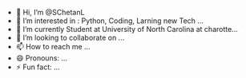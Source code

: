 - 👋 Hi, I’m @SChetanL
- 👀 I’m interested in : Python, Coding, Larning new Tech ...
- 🌱 I’m currently Student at University of North Carolina at charotte...
- 💞️ I’m looking to collaborate on ...
- 📫 How to reach me ...
- 😄 Pronouns: ...
- ⚡ Fun fact: ...

<!---
SChetanL/SChetanL is a ✨ special ✨ repository because its `README.md` (this file) appears on your GitHub profile.
You can click the Preview link to take a look at your changes.
--->
